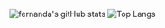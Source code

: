 ![fernanda's gitHub stats](https://github-readme-stats.vercel.app/api?username=fermariano&show_icons=true&theme=tokyonight)                      ![Top Langs](https://github-readme-stats.vercel.app/api/top-langs/?username=fermariano&layout=compact)





